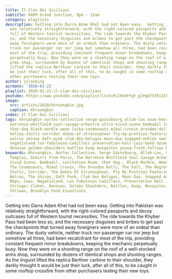 ```yaml
---
title: Il Clan Dei Siciliani
subtitle: KAFM Grand Junction, 9pm - 12am
category: playlists
description: Getting into Darra Adam Khel had not been easy.  Getting into Pakistan
  was relatively straightforward, with the right-colored passports and decoy suitcases
  full of Western tourist necessities. The ride towards the Khyber Pass had been less
  so, and the necessary disguises and bribes to get past the checkpoints that turned
  away foreigners were more of an ordeal than ordinary. The dusty vehicle, neither
  truck nor passenger car nor jeep but somehow all three, had been recalcitrant for
  most of the trip, providing constant frequent minor breakdowns, keeping the mechanic
  perpetually busy. Now they were on a shooting range on the roof of a well-stocked
  arms shop, surrounded by dozens of identical shops and shooting ranges. As the linguist
  lifted the replica Berthier carbine to their shoulder, they darkly thought it would
  be just their luck, after all of this, to be caught in some rooftop crossfire from
  other purchasers testing their new toys.
author: jclacking
airdate: '2020-01-21'
playlist: 2020-01-21-il-clan-dei-siciliani
youtube: https://www.youtube.com/playlist?list=PLChm3Ffgt_glPpDfSfExZIkiDBXrnaEcS
image:
  src: artists/2020/khruangbin.jpg
  caption: Khruangbin
index: Il Clan Dei Siciliani
tags: khruangbin nortec-collective serge-gainsbourg allah-las sean-henry temples dimitri-from-paris
  barrence-whitfield-soul-savage-arkestra ultra-vivid-scene bombadil levitation-room
  that-dog black-marble ween laika-cosmonauts mikal-cronin dresden-dolls fall regrettes
  kelley-stoltz corridor dukes-of-stratosphear fly-my-pretties-featuring-la-mitchell
  walrus shivas daft-punk club-des-belugas moon-duo snapped-ankles swell-maps cows
  negativland los-fabulosos-cadillacs preservation-hall-jazz-band dyson-stringer-cloher
  donovan golden-shoulders battles koop mosquitos young-fresh-fellows brooklyn-funk-essentials
keywords: Khruangbin, Nortec Collective, Serge Gainsbourg, Allah-Las, Sean Henry,
  Temples, Dimitri From Paris, The Barrence Whitfield Soul Savage Arkestra, Ultra
  Vivid Scene, Bombadil, Levitation Room, that dog., Black Marble, Ween, Laika &amp;
  The Cosmonauts, Mikal Cronin, The Dresden Dolls, The Fall, The Regrettes, Kelley
  Stoltz, Corridor, The Dukes Of Stratosphear, Fly My Pretties Featuring LA Mitchell,
  Walrus, The Shivas, Daft Punk, Club Des Belugas, Moon Duo, Snapped Ankles, Swell
  Maps, Cows, Negativland, Los Fabulosos Cadillacs, Preservation Hall Jazz Band, Dyson
  Stringer Cloher, Donovan, Golden Shoulders, Battles, Koop, Mosquitos, Young Fresh
  Fellows, Brooklyn Funk Essentials
---
```

Getting into Darra Adam Khel had not been easy.  Getting into Pakistan was relatively straightforward, with the right-colored passports and decoy suitcases full of Western tourist necessities. The ride towards the Khyber Pass had been less so, and the necessary disguises and bribes to get past the checkpoints that turned away foreigners were more of an ordeal than ordinary. The dusty vehicle, neither truck nor passenger car nor jeep but somehow all three, had been recalcitrant for most of the trip, providing constant frequent minor breakdowns, keeping the mechanic perpetually busy. Now they were on a shooting range on the roof of a well-stocked arms shop, surrounded by dozens of identical shops and shooting ranges. As the linguist lifted the replica Berthier carbine to their shoulder, they darkly thought it would be just their luck, after all of this, to be caught in some rooftop crossfire from other purchasers testing their new toys.
